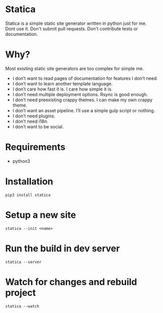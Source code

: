 # Statica

Statica is a simple static site generator written in python just for me.  
Dont use it.  Don't submit pull requests.  Don't contribute tests or documentation.


# Why?

Most existing static site generators are too complex for simple me.

* I don’t want to read pages of documentation for features I don’t need.
* I don’t want to learn another template language.
* I don’t care how fast it is.  I care how simple it is.
* I don’t need multiple deployment options.  Rsync is good enough.
* I don’t need preexisting crappy themes.  I can make my own crappy theme.
* I don’t want an asset pipeline. I’ll use a simple gulp script or nothing.
* I don’t need plugins.
* I don’t need i18n.
* I don’t want to be social.

# Requirements 

* python3

# Installation

```
pip3 install statica
```

# Setup a new site

```
statica --init <name>
```

# Run the build in dev server

```
statica --server
```

# Watch for changes and rebuild project

```
statica --watch
```

